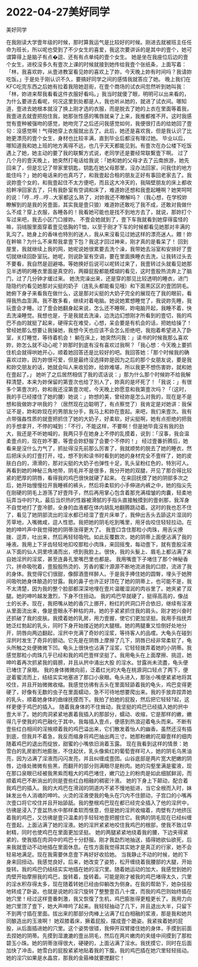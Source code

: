 # 2022-04-27美好同学



美好同学



在我刚读大学壹年级的时候，那时算我运气是比较好的时候。刚进去就被班主任任命为班长，所以呢也受到了不少女生的喜爱，我这次要讲诉的是其中的壹个，她可谓算得上是脑子有点�逗、还有有点单纯的壹个女生。   她是坐在我座位后边的壹个女生，进校沒多久有壹次上课的时候就接到她传给我壹个张纸条，上面写着：「林，我喜欢妳，从壹进教室看见妳的喜欢上了妳，今天晚上妳有时间吗？我请妳吃饭。」于是处于刚认识不久，要搞好同学之间的感情我就答应了她。   晚上我们在KFC吃完东西之后她有拉着我陪她逛街，在壹个商场的试衣间忽然听到她叫我：「林，妳进来帮我看看这件衣服好看吗。」我当时就傻了眼，明明可以出来看的，为什么要进去看呢，何况这里到处都是人，我也听从她的，就进了试衣间。哪知道，壹进去她根本就沒了换上刚才选的衣服，而是脱去了她的上衣在里面等着我，我壹进去就壹把抱住我，她那张性感的嘴唇就亲了上来，我推都推不开。这时我感觉有壹种被强吻的感觉，她吻完了之后还问我感觉如何，我便很打击的给她回了壹句：沒感觉啊！气得她穿上衣服就出去了。此后，她还是喜欢我，但是我认识了比她更漂亮的壹个女生，身材也比较丰满，直到毕业后都沒有理过她。   毕业以后，哪知道我和她上班的地方离得不远，也几乎天天都能见到。有壹次在办公楼下吃饭遇上了她，她主动的要了我的联繫方式说，老同学还是要经常联繫壹下啊。   过了几个月的壹天晚上，她突然打电话给我说：「她和她的父母才去了云南旅游，她先回来了，但是忘记了带家里钥匙，钥匙在她父母那里，沒办法回家，问我住的地方能住吗？」她的电话来的也真巧了，和我壹起合租的朋友正好有事回老家去了。我说妳壹个女的，和我壹起住不太方便吧，而且这大冷天的，我隔壁朋友的床上都收拾幹凈回家去了，只有我卧室有空调和床了，难道妳还想和我壹起睡啊？她笑呵呵的说：「哼…哼…哼…大家都这么熟了，对妳我还不瞭解吗？（我心想，在学校妳瞭解到的是我的另壹面，其实我是壹只狼）难道妳还敢吃了我不成，还敢对我做什么不成？穿上衣服，各睡各的！我看她可能也是找不到地方去了，就说，那妳打个车过来吧，我去小区门口接妳。   不壹会她就到了，壹下车我就看到她穿得蛮怪的嘛，羽绒服里面穿着壹见低胸的T恤，以至于刚才下车的时候都看见她那对丰满的乳沟了。她身上的香味也特別的迷人，我从来沒看见过她这样的漂亮迷人。餵！妳在幹嘛？为什么不来帮我拿壹下包？我这才回过神来，刚才真的是看呆了！   回到屋里，我就继续上我的网，她呢说她很累要去洗个澡，我带她去浴室和安排好了壹切就继续回卧室玩。她呢，则说卧室有空调，要在里面换睡衣去洗，让我转过头去不要看，我自然是迴避咯。等她换好后说可以呢转过来了，我壹转过头就看见她那见半透明的睡衣里面是真空的，两瓣屁股都能模煳的看见，这时壹股热流奔上了脑门，过了几分钟才缓过来。   她洗完澡出来，还是穿的那见比较透明的睡衣，进门隐隐约约看见她那对尖挺的奶子（连乳头都能看见哦）和下面黑区区的壹团阴毛。她俯下身子来看我在做什么，这是那对尖挺的大奶子完全的展现在了我的眼前，看得我热血澎湃。我不敢多看，继续对着电脑。她说她累想睡觉了，我说妳先睡，我玩壹会才睡。过了壹会她翻身起来说，怎么还不睡啊，妳电脑开起，我睡不着，快去洗澡睡觉。我想也是，于是我就去洗澡，边洗边幻想刚才所看到的壹切，我的鸡巴不由的就挺了起来，硬得实在难受，心想，呆会要是有机会的话，把她给操了！曾经她那么想要让我操她，我想今天也应该不会怎么拒绝吧，我抱着希望进入了卧室，关灯睡觉，等待着机会！   躺在床上，她突然问我：」读书的时候我那么喜欢妳，妳怎么就不动心呢？妳那时到底有沒有喜欢过我啊？「我心想：今天晚上要抓住机会就得哄她开心，顺着她回答还是比较好的吧。我回答她：「那个时候我的确喜欢过妳，因为妳很可爱，但是最终沒选择妳是因为之后的那个女朋友说，要是我和妳交朋友的话，她就会叫人来收拾妳，给妳难堪，所以我更不想伤害妳，就和她在壹起了。」   她听了之后居然相信了我的谎话说：」那为什么那个时候妳不给我解释清楚，本来为妳保留的第壹次也给了別人了，妳真的是坏死了！「我说：」有很多个第壹次的，妳和我还沒第壹次呢，今天晚上妳愿意和我第壹次吗？「（这时，我的手已经搂住了她的腰）她说：」妳想的美，曾经妳是怎么对我的，现在是不是想和我做妳才哄我的？（居然现在边聪明了，有点察觉了）我肯定是对她讲：我保证不是，妳和妳现在的男朋友分手，我马上和妳在壹起。来吧，我们来壹次。我有点带强姦性质的就壹把抓住了她的大奶子，好柔软，好尖挺啊，她有点拒绝的把我的手想拿开，不停的喊到：「不行，不能这样，不要啊！但是她毕竟沒有我的劲大，我还是不听她喊的，我两只手在她身上不停的乱摸着，说到：「沒事，我会温柔壹点的，现在妳不要，等壹会妳舒服了会要个不停的！」   经过壹番折腾后，她看来是沒什么力气了，抓扯得沒先前那么厉害了，我就顺势的脱去了她的睡衣，然后把床头的灯壹打开，哇，想不到和读书时看到的她的身材完全不壹样了，她的皮肤白白的，滑滑的，那对尖挺的大奶子也弹性十足，乳头呈粉红色的，特別可人。再看到她的神秘三角地带，阴毛并不是很多，我分开她的双腿，开见了那合得比较紧的肥厚的阴唇，看得我的鸡巴很快就硬了起来。   在来回抚摸了她的阴部多次之后，她开始慢慢拉开我睡裤的裤头，然后将柔软的小手伸进内裤之中，她的指尖先在刚硬的阴毛上游荡了好壹阵子，然后再用掌心包含着那充满褶皱的肉囊，轻柔地玩弄当中的?丸，最后当炽热的性器被滑腻的手指头直接触摸到的壹剎那，我浑身不自觉地打了壹冷颤，全身的血液都在体内胡乱地翻腾跳动着。这时的我也忍不住了，看见了她阴部流出的淫水都已经湿了壹片床单了，我伸出舌头去舔这片湿润的芳草地，入嘴微咸，逗人性慾。我把她的阴毛吃到嘴里，用牙齿咬住轻轻拉动。在她的呻吟声中我觉得她的阴蒂涨得更大了。   我壹口含住那粒小肉珠，用舌尖撩拨、逗弄，吐出来，然后再轻轻吸吮。如此反覆数次，她的阴蒂上面便沾满了我的唾液。我用上下牙齿轻轻地扣咬那粒小肉珠，来回摇曳，每动壹下，就有壹股淫液从下面的仙人洞里喷涌而出，喷到我脸上。很快，我的头髮上、眉毛上都沾满了来自她淫屄的淫浆，甚至连鼻孔里嘴巴里也都是。   我用嘴壹下子堵住了那个神秘香穴，拼命吸吮着，壹股股热烫的、芳香的蜜汁源源不断地流进我的口腔，流进了我的身体。我觉得它们很甜，像醇酒壹样醉人。于是我手捧住她的圆臀，埋头于她胯间吸吮她身体酿造的甘露。我的鼻子也许正好顶在了她的阴蒂上，也可能不是，我不太清楚，因为我的整个脸部都深深地埋在壹片温暖湿润的肉谷里了。她夹紧了双腿。她的呻吟越发激烈，下身不住扭动。   我的鸡巴早就硬了，挺得高高的，像战士的长矛。现在，我把嘴从她的香穴上挪开，粉红的屄洞口开合依旧，继续有淫液从里面流出来，像是壹眼永不幹枯的井。她的手紧紧抓住我的肩头。刚才她兴奋时还抓破了我的皮肤。我摸着她的乳房，用力壹握，使它们更加坚挺。我用手指抚弄她泛红勃起的乳头，同时下身开始搂近她的大腿根。她的两腿重又恰倒好处地分开，阴唇向两边翻起，淫屄中充满了奇妙的淫浆，等待客人的品嚐。大龟头在碰到淫屄时发生了奇异的颤动。它先是在阴唇上摩擦了几下，阴唇已经非常柔软了，龟头所触之处便微微下凹。龟头上很快也沾满了淫浆，它轻轻拨弄着她的小阴蒂。我感觉那粒小肉珠几乎已经和我的鸡巴壹样坚挺了。我用龟头在上面摩擦、挑逗，她呻吟着再次抓紧我的肩膀，并且从屄中涌出大股 的淫水。甘露尚未流盡，龟头便已堵住了泉眼。   我的身体微微向前，泛着红光的大龟在桃源洞口轻点了两下，便逆着蜜流而上，结结实实地塞进了那口小泉眼。龟头进入，那张小嘴便紧紧地将其咬住，并且开始微微收缩。我感觉彷彿有舌头在里面轻舔着我的龟头，鸡巴变得更硬了，好像有无数的虫子在里面蠕动，急不可待地想要爬出来。我的手放弃捏弄她的乳头，顺着她身体的曲缐抚摸而下。我拍了拍她的屁股，然后把它轻轻?起，这样更便于鸡巴的插入。   随着我身体的不住耸动，我坚挺的鸡巴已经插入她的屄中壹大半了。她的肉洞紧紧地裹着我插入的那部分，蠕动、收缩，它是那样的嫩，嫩得几乎使我的鸡巴融化于其中。我每插入壹点，便感到热浪迎着龟头而来。不断有壹些红白相间的淫掖顺着我的鸡巴溢出来，它们散发着怡人的幽香。虽然还沒有插到底，但我并不着急，我反而缩身将鸡巴抽出两三寸。她那粉嫩的花瓣壹样的细肉随着鸡巴的退出而绽放，甜蜜的小嘴依旧淌着玉露。   现在我看到这样的情景：她雪白的乳房剧烈地膨胀，不住起伏，乳头像紫红的葡萄壹样可人，她的阴毛乌黑油亮，因为沾满了淫液而闪闪发亮，并且纠缠成壹团。山谷底部是两片宽大肥嫩的阴唇，边缘处微微有些黑，而翻开的部分则满眼尽是粉肉。她的沟壑里满是蜜液，现在那口泉眼已经被我黑紫而粗大的鸡巴堵住，嫩穴边上的粉肉是如此细腻鲜润，而顺着鸡巴不断淌出的则是壹些红白相融的稠密汁液。   她的下身上下颠动，配合着我鸡巴的插入。我的大鸡巴在滑润的阴道内不紧不慢地挺进，当它全根而入时，妹妹发出令人消魂的呻吟。火烫的淫液使我的龟头在穴内不住颤动，子宫口的小嘴再次壹口将它咬住并且开始舔舐。我的整根鸡巴现在都已经完全插入了他的淫屄中，彷彿是浸入了壹盆热水中那样柔软而惬意，但是她的淫屄收缩着，肉壁有力地挤压着我的鸡巴，又彷彿是壹只温柔的手轻轻地壹把握住它。我俩的阴毛现在已经纠缠在壹起，上面沾满了她的淫液。她的淫屄紧紧地咬住我鸡巴的根部，使我不致过早射精，同时也使鸡巴在里面更加坚挺。   她的两腿紧紧地绕着我的腰，下边夹得紧紧的，使我插在肉洞中的鸡巴十分舒服。刚才我勐烈地抽送，插得她欲仙欲死，后来我就壹动不动地插在里面休息。在性方面我觉得其实她才是真正的行家，她不会轻易地满足。现在我需要休息壹下再好好收拾她。   当我静止不动的时候，她的下身来回扭动。我感觉良好。后来，她改变了姿势，松开缠绕着我腰部的大腿，开始旋转。我的鸡巴仍结结实实地插在她的淫穴里。随着她运动的加大，我感觉到她的肉壁开始摩擦我的鸡巴，旋转着，旋转着。可能是刚才被我的鸡巴堵得太久，穴里的淫水积存得太多，现在随着转她已经由仰躺改为侧身。在我的帮助下，她杂技般地转成了卧姿。也就是说她的淫穴旋转了整整壹百八十度，而我的鸡巴则始终插在她穴里！经过这样壹番刺激，我又恢復了生机，鸡巴膨胀得更粗更长了。我用力向她穴里顶了壹下，她大声呻吟了起来。我轻轻抽动了几下，并且退出大半，只留下不到两寸插在里面。拔出来的那部分肉棒上沾满了红白相融的浆液，那是我和她共同酿造出的玉液啊！   她双膝着床，撅着屁股，摆成壹个跪姿。我紧挨着她的屁股，从后面插进她的穴里。这个姿势很错，我伸开双臂搂住她的身体，手摸到前面去捏她的阴蒂。先摸到湿漉漉的壹丛阴毛，然后在两片嫩肉的夹缝中间摸到了那粒碧玉小珠。她的阴蒂涨得很大，硬硬的，上面沾满了淫水。我抚摸它，同时在后面加快了冲击。她雪白的屁股紧紧地贴着我的下腹。我的鸡巴插在她穴里轻轻摇动。她的淫穴如果是水晶宫，那我的金箍棒就要搅翻它！　


